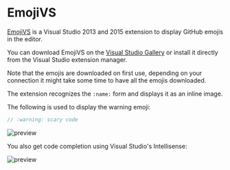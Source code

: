 EmojiVS
=====

[EmojiVS](https://visualstudiogallery.msdn.microsoft.com/88575465-8486-4c5a-8406-05e8d1d5b09d) is a Visual Studio 2013 and 2015 extension to display GitHub emojis in the editor.

You can download EmojiVS on the [Visual Studio Gallery](https://visualstudiogallery.msdn.microsoft.com/88575465-8486-4c5a-8406-05e8d1d5b09d) or install it directly from the Visual Studio extension manager.

Note that the emojis are downloaded on first use, depending on your connection it might take some time to have all the emojis downloaded.

The extension recognizes the `:name:` form and displays it as an inline image.

The following is used to display the warning emoji:

```csharp
// :warning: scary code
```

![preview](https://raw.githubusercontent.com/jbevain/EmojiVS/master/Images/Preview.png)

You also get code completion using Visual Studio's Intellisense:

![preview](https://raw.githubusercontent.com/jbevain/EmojiVS/master/Images/Intellisense.png)
